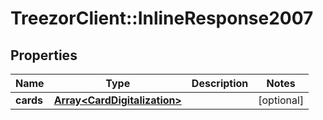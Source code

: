 # TreezorClient::InlineResponse2007

## Properties
Name | Type | Description | Notes
------------ | ------------- | ------------- | -------------
**cards** | [**Array&lt;CardDigitalization&gt;**](CardDigitalization.md) |  | [optional] 


